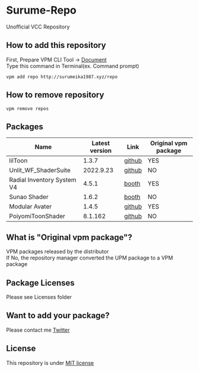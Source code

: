 # Surume-Repo
Unofficial VCC Repository

## How to add this repository
First, Prepare VPM CLI Tool -> [Document](https://vcc.docs.vrchat.com/vpm/cli/)  
Type this command in Terminal(ex. Command prompt)
```
vpm add repo http://surumeika1987.xyz/repo
```

## How to remove repository
```
vpm remove repos
```

## Packages

| Name | Latest version | Link | Original vpm package |
| ------------ | ------------- | --- | --- |
| lilToon | 1.3.7 | [github](https://github.com/lilxyzw/lilToon) | YES |
| Unlit_WF_ShaderSuite | 2022.9.23 | [github](https://github.com/whiteflare/Unlit_WF_ShaderSuite/releases) | NO |
| Radial Inventory System V4 | 4.5.1 | [booth](https://booth.pm/ja/items/2278448) | YES |
| Sunao Shader | 1.6.2 | [booth](https://booth.pm/ja/items/1723985) | NO |
| Modular Avater | 1.4.5 | [github](https://github.com/bdunderscore/modular-avatar) | YES |
| PoiyomiToonShader | 8.1.162 | [github](https://github.com/poiyomi/PoiyomiToonShader) | NO |

## What is "Original vpm package"?
VPM packages released by the distributor  
If No, the repository manager converted the UPM package to a VPM package

## Package Licenses
Please see Licenses folder

## Want to add your package?
Please contact me [Twitter](https://twitter.com/surumeika_vr)

## License
This repository is under [MIT license](https://en.wikipedia.org/wiki/MIT_License)
